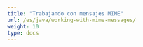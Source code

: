```yaml
---
title: "Trabajando con mensajes MIME"
url: /es/java/working-with-mime-messages/
weight: 10
type: docs
---
```


